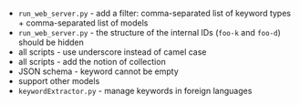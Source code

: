 - `run_web_server.py` - add a filter: comma-separated list of keyword types + comma-separated list of models
- `run_web_server.py` - the structure of the internal IDs (`foo-k` and `foo-d`) should be hidden
- all scripts - use underscore instead of camel case
- all scripts - add the notion of collection
- JSON schema - keyword cannot be empty
- support other models
- `keywordExtractor.py` - manage keywords in foreign languages
